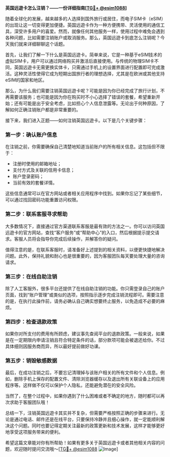 **英国远遊卡怎么注销？——一份详细指南[[TG💪+ @esim1088](https://t.me/s/esim1088)]**

随着全球化的发展，越来越多的人选择到国外旅行或居住，而电子SIM卡（eSIM）的出现让这一切变得更加便捷。英国远遊卡作为一种方便携带、灵活使用的通信工具，深受许多用户的喜爱。然而，就像任何其他服务一样，使用过程中难免会遇到各种问题，比如需要注销账户或取消服务。那么，英国远遊卡到底怎么注销呢？今天我们就来详细聊聊这个话题。

首先，让我们了解一下什么是英国远遊卡。简单来说，它是一种基于eSIM技术的虚拟SIM卡，用户可以通过网络购买并激活后直接使用。与传统的物理SIM卡不同，英国远遊卡无需更换实体卡，只需通过手机上的设置界面进行配置即可完成激活。这种灵活性使得它成为短期出国旅行者的理想选择，尤其是在欧洲或其他支持eSIM的国家和地区。

那么，为什么我们需要注销英国远遊卡呢？可能是因为你已经完成了旅行计划，不再需要该服务；也可能是因为你在购买时不小心选择了错误的套餐，希望重新开始；还有可能是出于安全考虑，比如担心个人信息泄露等。无论出于何种原因，了解如何正确注销账户都是非常重要的。

接下来，我们进入正题——如何注销英国远遊卡。以下是几个关键步骤：

### 第一步：确认账户信息
在注销之前，你需要确保自己清楚地知道当前账户的所有相关信息。这包括但不限于：
- 注册时使用的邮箱地址；
- 支付方式及关联的信用卡信息；
- 账户登录密码；
- 当前有效的套餐详情。

这些信息通常可以在官方网站或者相关应用程序中找到。如果你忘记了某些细节，可以通过找回密码功能重置访问权限。

### 第二步：联系客服寻求帮助
大多数情况下，直接通过官方渠道联系客服是最有效的方法之一。你可以访问英国远遊卡的官方网站，查找“客户服务”或“帮助中心”的入口，然后根据提示提交请求。客服人员将会指导你完成后续操作，并解答你的疑问。

值得注意的是，在联系客服时，请准备好上述提到的相关资料，以便更快捷地解决问题。此外，保持礼貌和耐心也是很重要的，因为客服团队每天要处理大量的咨询请求。

### 第三步：在线自助注销
除了人工客服外，很多平台还提供了在线自助注销的功能。你只需登录自己的账户页面，找到“账户管理”或类似的选项，按照指示逐步完成注销流程即可。需要注意的是，在执行此操作前，请务必确认自己确实想要终止服务，以免造成不必要的麻烦。

### 第四步：检查退款政策
如果你对所支付的费用有所顾虑，建议事先查阅平台的退款政策。一般来说，如果是在一定期限内申请注销且符合特定条件的话，部分款项可能会被退还给你。不过具体细则因服务商而异，所以最好提前做好功课。

### 第五步：销毁敏感数据
最后，在成功注销之后，不要忘记清理掉与该账户相关的所有文件和个人信息。例如，删除手机上保存的配置文件、清除浏览器缓存以及退出所有关联设备上的应用程序等。这样做不仅可以保护个人隐私，还能避免潜在的安全风险。

当然了，在整个过程中，如果你遇到了什么困难或者不确定的地方，随时都可以再次求助于客服团队哦！

总结一下，注销英国远遊卡其实并不复杂，但需要严格按照正确的步骤来进行。无论是通过电话、邮件还是在线平台，只要保持冷静并且细心操作，就一定能顺利解决这个问题。同时也要记得定期关注最新的政策更新和技术发展，这样才能够更好地享受这项服务带来的便利。

希望这篇文章能对你有所帮助！如果有更多关于英国远遊卡或者其他相关内容的问题，欢迎随时提问交流哦～[[TG💪+ @esim1088](https://t.me/s/esim1088) ![Image](https://i.postimg.cc/4NQfJmqS/Snipaste-2025-05-13-00-14-12.png)]